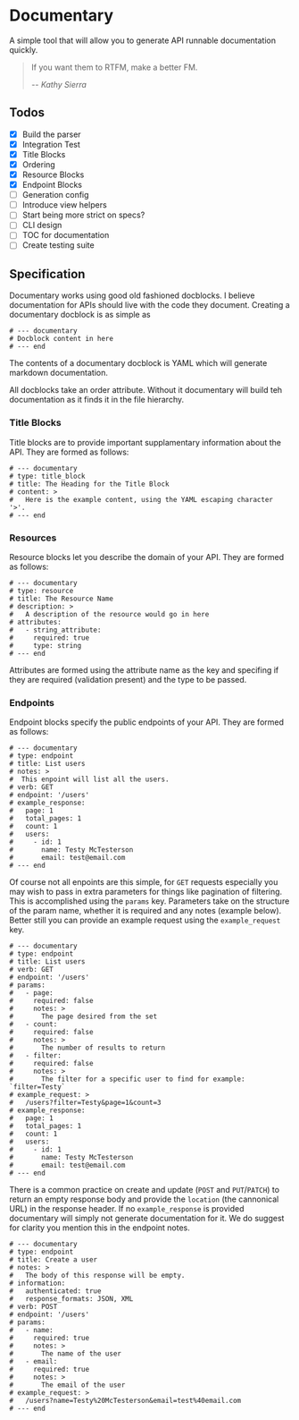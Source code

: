 # Documentary

A simple tool that will allow you to generate API runnable documentation quickly.

> If you want them to RTFM, make a better FM.
>
> -- <cite>Kathy Sierra</cite>

## Todos

* [X] Build the parser
* [X] Integration Test
* [X] Title Blocks
* [X] Ordering
* [X] Resource Blocks
* [X] Endpoint Blocks
* [ ] Generation config
* [ ] Introduce view helpers
* [ ] Start being more strict on specs?
* [ ] CLI design
* [ ] TOC for documentation
* [ ] Create testing suite

## Specification

Documentary works using good old fashioned docblocks. I believe documentation for APIs should live with the code they document. Creating a documentary docblock is as simple as

```
# --- documentary
# Docblock content in here
# --- end
```

The contents of a documentary docblock is YAML which will generate markdown documentation.

All docblocks take an order attribute. Without it documentary will build teh documentation as it finds it in the file hierarchy.

### Title Blocks

Title blocks are to provide important supplamentary information about the API. They are formed as follows:

```
# --- documentary
# type: title_block
# title: The Heading for the Title Block
# content: >
#   Here is the example content, using the YAML escaping character '>'.
# --- end
```

### Resources

Resource blocks let you describe the domain of your API. They are formed as follows:

```
# --- documentary
# type: resource
# title: The Resource Name
# description: >
#   A description of the resource would go in here
# attributes:
#   - string_attribute:
#     required: true
#     type: string
# --- end
```

Attributes are formed using the attribute name as the key and specifing if they are required (validation present) and the type to be passed.

### Endpoints

Endpoint blocks specify the public endpoints of your API. They are formed as follows:

```
# --- documentary
# type: endpoint
# title: List users
# notes: >
#  This enpoint will list all the users.
# verb: GET
# endpoint: '/users'
# example_response:
#   page: 1
#   total_pages: 1
#   count: 1
#   users:
#     - id: 1
#       name: Testy McTesterson
#       email: test@email.com
# --- end
```

Of course not all enpoints are this simple, for `GET` requests especially you may wish to pass in extra parameters for things like pagination of filtering. This is accomplished using the `params` key. Parameters take on the structure of the param name, whether it is required and any notes (example below). Better still you can provide an example request using the `example_request` key.

```
# --- documentary
# type: endpoint
# title: List users
# verb: GET
# endpoint: '/users'
# params:
#   - page:
#     required: false
#     notes: >
#       The page desired from the set
#   - count:
#     required: false
#     notes: >
#       The number of results to return
#   - filter:
#     required: false
#     notes: >
#       The filter for a specific user to find for example: `filter=Testy`
# example_request: >
#   /users?filter=Testy&page=1&count=3
# example_response:
#   page: 1
#   total_pages: 1
#   count: 1
#   users:
#     - id: 1
#       name: Testy McTesterson
#       email: test@email.com
# --- end
```

There is a common practice on create and update (`POST` and `PUT`/`PATCH`) to return an empty response body and provide the `location` (the cannonical URL) in the response header. If no `example_response` is provided documentary will simply not generate documentation for it. We do suggest for clarity you mention this in the endpoint notes.

```
# --- documentary
# type: endpoint
# title: Create a user
# notes: >
#   The body of this response will be empty.
# information:
#   authenticated: true
#   response_formats: JSON, XML
# verb: POST
# endpoint: '/users'
# params:
#   - name:
#     required: true
#     notes: >
#       The name of the user
#   - email:
#     required: true
#     notes: >
#       The email of the user
# example_request: >
#   /users?name=Testy%20McTesterson&email=test%40email.com
# --- end
```
